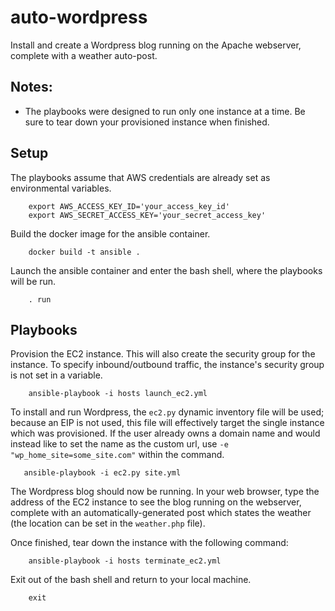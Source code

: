 # auto-wordpress
Install and create a Wordpress blog running on the Apache webserver, complete with a weather auto-post.

## Notes:
* The playbooks were designed to run only one instance at a time. Be sure to tear down your provisioned instance when finished.

## Setup
The playbooks assume that AWS credentials are already set as environmental variables. 
```
    export AWS_ACCESS_KEY_ID='your_access_key_id'
    export AWS_SECRET_ACCESS_KEY='your_secret_access_key'
```

Build the docker image for the ansible container. 
```
    docker build -t ansible .
```

Launch the ansible container and enter the bash shell, where the playbooks will be run.
```
    . run
```

## Playbooks
Provision the EC2 instance. This will also create the security group for the instance.
To specify inbound/outbound traffic, the instance's security group is not set in a variable.
```
    ansible-playbook -i hosts launch_ec2.yml
```

To install and run Wordpress, the `ec2.py` dynamic inventory file will be used; because 
an EIP is not used, this file will effectively target the single instance which was provisioned. 
If the user already owns a domain name and would instead like to set the name as the custom url,
use `-e "wp_home_site=some_site.com"` within the command.
 ```
    ansible-playbook -i ec2.py site.yml
 ```
 
 The Wordpress blog should now be running. In your web browser, type the address of the EC2 instance to see
 the blog running on the webserver, complete with an automatically-generated post which states the weather
 (the location can be set in the `weather.php` file).

Once finished, tear down the instance with the following command: 
```
    ansible-playbook -i hosts terminate_ec2.yml
```

Exit out of the bash shell and return to your local machine.

```
    exit
```
